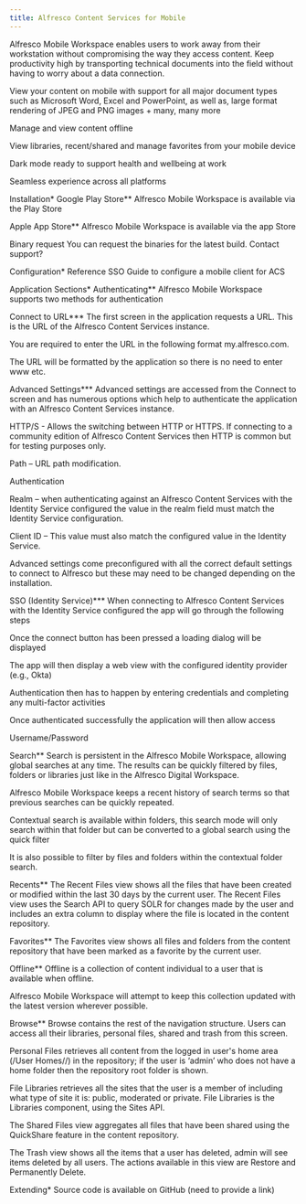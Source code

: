 ```yaml
---
title: Alfresco Content Services for Mobile
---
```


Alfresco Mobile Workspace enables users to work away from their workstation without compromising the way they access content. Keep productivity high by transporting technical documents into the field without having to worry about a data connection.

View your content on mobile with support for all major document types such as Microsoft Word, Excel and PowerPoint, as well as, large format rendering of JPEG and PNG images + many, many more

Manage and view content offline

View libraries, recent/shared and manage favorites from your mobile device

Dark mode ready to support health and wellbeing at work

Seamless experience across all platforms

Installation*
Google Play Store** 
Alfresco Mobile Workspace is available via the Play Store

Apple App Store** 
Alfresco Mobile Workspace is available via the app Store

Binary request
You can request the binaries for the latest build. Contact support?

Configuration*
Reference SSO Guide to configure a mobile client for ACS

Application Sections* 
Authenticating**
Alfresco Mobile Workspace supports two methods for authentication 

Connect to URL***
The first screen in the application requests a URL. This is the URL of the Alfresco Content Services instance.  

You are required to enter the URL in the following format my.alfresco.com. 

The URL will be formatted by the application so there is no need to enter www etc. 

Advanced Settings***
Advanced settings are accessed from the Connect to screen and has numerous options which help to authenticate the application with an Alfresco Content Services instance. 

HTTP/S - Allows the switching between HTTP or HTTPS. If connecting to a community edition of Alfresco Content Services then HTTP is common but for testing purposes only. 

Path – URL path modification. 

Authentication 

Realm – when authenticating against an Alfresco Content Services with the Identity Service configured the value in the realm field must match the Identity Service configuration. 

Client ID – This value must also match the configured value in the Identity Service. 

Advanced settings come preconfigured with all the correct default settings to connect to Alfresco but these may need to be changed depending on the installation. 

SSO (Identity Service)***
When connecting to Alfresco Content Services with the Identity Service configured the app will go through the following steps 

Once the connect button has been pressed a loading dialog will be displayed 

The app will then display a web view with the configured identity provider (e.g., Okta) 

Authentication then has to happen by entering credentials and completing any multi-factor activities  

Once authenticated successfully the application will then allow access 

Username/Password

Search** 
Search is persistent in the Alfresco Mobile Workspace, allowing global searches at any time. The results can be quickly filtered by files, folders or libraries just like in the Alfresco Digital Workspace. 

Alfresco Mobile Workspace keeps a recent history of search terms so that previous searches can be quickly repeated. 

Contextual search is available within folders, this search mode will only search within that folder but can be converted to a global search using the quick filter 

It is also possible to filter by files and folders within the contextual folder search. 

Recents** 
The Recent Files view shows all the files that have been created or modified within the last 30 days by the current user. The Recent Files view uses the Search API to query SOLR for changes made by the user and includes an extra column to display where the file is located in the content repository. 

Favorites** 
The Favorites view shows all files and folders from the content repository that have been marked as a favorite by the current user. 

Offline** 
Offline is a collection of content individual to a user that is available when offline. 

Alfresco Mobile Workspace will attempt to keep this collection updated with the latest version wherever possible. 

Browse** 
Browse contains the rest of the navigation structure. Users can access all their libraries, personal files, shared and trash from this screen. 

Personal Files retrieves all content from the logged in user's home area (/User Homes/<username>/) in the repository; if the user is ‘admin’ who does not have a home folder then the repository root folder is shown. 

File Libraries retrieves all the sites that the user is a member of including what type of site it is: public, moderated or private. File Libraries is the Libraries component, using the Sites API. 

The Shared Files view aggregates all files that have been shared using the QuickShare feature in the content repository. 

The Trash view shows all the items that a user has deleted, admin will see items deleted by all users. The actions available in this view are Restore and Permanently Delete. 

Extending* 
Source code is available on GitHub (need to provide a link)